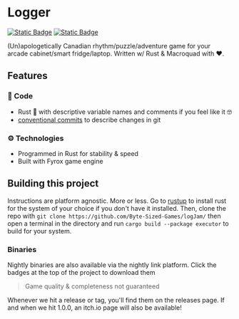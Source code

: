 # Logger

[![Static Badge](https://img.shields.io/badge/Nightly%20-%20Linux%20Build%20-%20purple?style=for-the-badge&logo=linux&logoColor=ffffff&logoSize=auto&labelColor=585858&color=8A2BE2)](https://nightly.link/Byte-Sized-Games/logJam/workflows/rust-linux/main/logger_nightly)
[![Static Badge](https://img.shields.io/badge/Nightly%20-%20Build%20Windows%20-%20blue?style=for-the-badge&logo=windows&logoColor=ffffff&logoSize=auto&labelColor=585858&color=357EC7)
](https://nightly.link/Byte-Sized-Games/logJam/workflows/rust-windows/main/logger_nightly)

(Un)apologetically Canadian rhythm/puzzle/adventure game for your arcade cabinet/smart fridge/laptop. Written w/ Rust & Macroquad with ❤️.

## Features

### 🦾 Code

- Rust 🦀 with descriptive variable names and comments if you feel like it 🤓
- [conventional commits](https://www.conventionalcommits.org/en/v1.0.0/) to describe changes in git
  
### ⚙️ Technologies

- Programmed in Rust for stability & speed
- Built with Fyrox game engine

## Building this project

Instructions are platform agnostic. More or less.
Go to [rustup](https://rustup.rs/) to install rust for the system of your choice if you don't have it installed.
Then, clone the repo with `git clone https://github.com/Byte-Sized-Games/logJam/` then open a terminal in the directory and run `cargo build --package executor` to build for your system.

### Binaries

Nightly binaries are also available via the nightly link platform. Click the badges at the top of the project to download them

> Game quality & completeness not guaranteed

Whenever we hit a release or tag, you'll find them on the releases page.
If and when we hit 1.0.0, an itch.io page will also be available!
